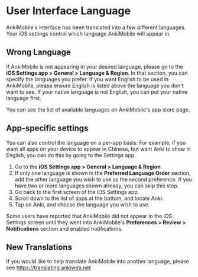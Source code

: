 # User Interface Language

AnkiMobile's interface has been translated into a few different languages. Your
iOS settings control which language AnkiMobile will appear in.

## Wrong Language

If AnkiMobile is not appearing in your desired language, please go to the **iOS
Settings app > General > Language & Region**. In that section, you can specify
the languages you prefer. If you want English to be used in AnkiMobile, please
ensure English is listed above the language you don't want to see. If your
native language is not English, you can put your native language first.

You can see
the list of available languages on AnkiMobile's app store page.

## App-specific settings

You can also control the language on a per-app basis. For
example, if you want all apps on your device to appear in Chinese, but want Anki
to show in English, you can do this by going to the Settings app.

1. Go to the **iOS Settings app > General > Language & Region**.
2. If only one language is shown in the **Preferred Language Order** section,
   add the other language you wish to use as the second preference. If you have
   two or more languages shown already, you can skip this step.
3. Go back to the first screen of the iOS Settings app.
4. Scroll down to the list of apps at the bottom, and locate Anki.
5. Tap on Anki, and choose the language you wish to use.

Some users have reported that AnkiMobile did not appear in the iOS Settings screen
until they went into AnkiMobile's **Preferences > Review > Notifications** section and
enabled notifications.

## New Translations

If you would like to help translate AnkiMobile into another language, please see <https://translating.ankiweb.net>
